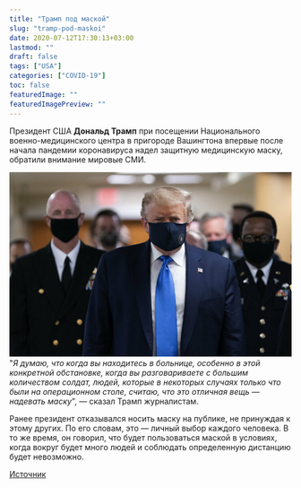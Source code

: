 ```yaml
---
title: "Трамп под маской"
slug: "tramp-pod-maskoi"
date: 2020-07-12T17:30:13+03:00  
lastmod: ""
draft: false
tags: ["USA"]
categories: ["COVID-19"]
toc: false
featuredImage: ""
featuredImagePreview: ""
---
```


Президент США **Дональд Трамп** при посещении Национального военно-медицинского центра в пригороде Вашингтона впервые после начала пандемии коронавируса надел защитную медицинскую маску, обратили внимание мировые СМИ.  
<!--more-->  
![Трамп под маской](featured.jpg)  
"*Я думаю, что когда вы находитесь в больнице, особенно в этой конкретной обстановке, когда вы разговариваете с большим количеством солдат, людей, которые в некоторых случаях только что были на операционном столе, считаю, что это отличная вещь — надевать маску*", — сказал Трамп журналистам.  

Ранее президент отказывался носить маску на публике, не принуждая к этому других. По его словам, это — личный выбор каждого человека. В то же время, он говорил, что будет пользоваться маской в условиях, когда вокруг будет много людей и соблюдать определенную дистанцию будет невозможно.  

[Источник](https://rus.delfi.ee/daily/abroad/tramp-vpervye-poyavilsya-na-publike-v-zaschitnoj-maske?id=90425915)  

